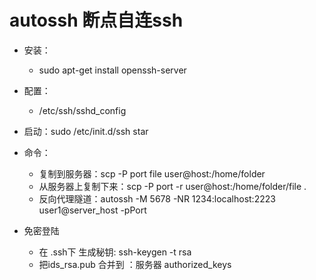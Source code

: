 # autossh 断点自连ssh

- 安装：
  - sudo apt-get install openssh-server

- 配置：
  - /etc/ssh/sshd_config

- 启动：sudo /etc/init.d/ssh star

- 命令：
  - 复制到服务器：scp -P port file user@host:/home/folder
  - 从服务器上复制下来：scp -P port -r user@host:/home/folder/file  .
  - 反向代理隧道：autossh -M 5678 -NR 1234:localhost:2223 user1@server_host -pPort

- 免密登陆
  - 在 .ssh下 生成秘钥: ssh-keygen -t rsa
  - 把ids_rsa.pub 合并到 ：服务器 authorized_keys  

